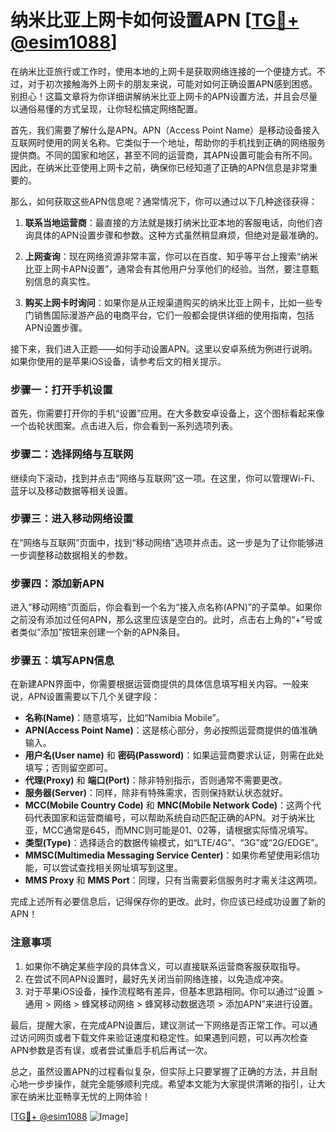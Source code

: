 # 纳米比亚上网卡如何设置APN [[TG💪+ @esim1088](https://t.me/s/esim1088)]

在纳米比亚旅行或工作时，使用本地的上网卡是获取网络连接的一个便捷方式。不过，对于初次接触海外上网卡的朋友来说，可能对如何正确设置APN感到困惑。别担心！这篇文章将为你详细讲解纳米比亚上网卡的APN设置方法，并且会尽量以通俗易懂的方式呈现，让你轻松搞定网络配置。

首先，我们需要了解什么是APN。APN（Access Point Name）是移动设备接入互联网时使用的网关名称。它类似于一个地址，帮助你的手机找到正确的网络服务提供商。不同的国家和地区，甚至不同的运营商，其APN设置可能会有所不同。因此，在纳米比亚使用上网卡之前，确保你已经知道了正确的APN信息是非常重要的。

那么，如何获取这些APN信息呢？通常情况下，你可以通过以下几种途径获得：

1. **联系当地运营商**：最直接的方法就是拨打纳米比亚本地的客服电话，向他们咨询具体的APN设置步骤和参数。这种方式虽然稍显麻烦，但绝对是最准确的。

2. **上网查询**：现在网络资源非常丰富，你可以在百度、知乎等平台上搜索“纳米比亚上网卡APN设置”，通常会有其他用户分享他们的经验。当然，要注意甄别信息的真实性。

3. **购买上网卡时询问**：如果你是从正规渠道购买的纳米比亚上网卡，比如一些专门销售国际漫游产品的电商平台，它们一般都会提供详细的使用指南，包括APN设置步骤。

接下来，我们进入正题——如何手动设置APN。这里以安卓系统为例进行说明。如果你使用的是苹果iOS设备，请参考后文的相关提示。

### 步骤一：打开手机设置

首先，你需要打开你的手机“设置”应用。在大多数安卓设备上，这个图标看起来像一个齿轮状图案。点击进入后，你会看到一系列选项列表。

### 步骤二：选择网络与互联网

继续向下滚动，找到并点击“网络与互联网”这一项。在这里，你可以管理Wi-Fi、蓝牙以及移动数据等相关设置。

### 步骤三：进入移动网络设置

在“网络与互联网”页面中，找到“移动网络”选项并点击。这一步是为了让你能够进一步调整移动数据相关的参数。

### 步骤四：添加新APN

进入“移动网络”页面后，你会看到一个名为“接入点名称(APN)”的子菜单。如果你之前没有添加过任何APN，那么这里应该是空白的。此时，点击右上角的“+”号或者类似“添加”按钮来创建一个新的APN条目。

### 步骤五：填写APN信息

在新建APN界面中，你需要根据运营商提供的具体信息填写相关内容。一般来说，APN设置需要以下几个关键字段：

- **名称(Name)**：随意填写，比如“Namibia Mobile”。
- **APN(Access Point Name)**：这是核心部分，务必按照运营商提供的值准确输入。
- **用户名(User name)** 和 **密码(Password)**：如果运营商要求认证，则需在此处填写；否则留空即可。
- **代理(Proxy)** 和 **端口(Port)**：除非特别指示，否则通常不需要更改。
- **服务器(Server)**：同样，除非有特殊需求，否则保持默认状态就好。
- **MCC(Mobile Country Code)** 和 **MNC(Mobile Network Code)**：这两个代码代表国家和运营商编号，可以帮助系统自动匹配正确的APN。对于纳米比亚，MCC通常是645，而MNC则可能是01、02等，请根据实际情况填写。
- **类型(Type)**：选择适合的数据传输模式，如“LTE/4G”、“3G”或“2G/EDGE”。
- **MMSC(Multimedia Messaging Service Center)**：如果你希望使用彩信功能，可以尝试查找相关网址填写到这里。
- **MMS Proxy** 和 **MMS Port**：同理，只有当需要彩信服务时才需关注这两项。

完成上述所有必要信息后，记得保存你的更改。此时，你应该已经成功设置了新的APN！

### 注意事项

1. 如果你不确定某些字段的具体含义，可以直接联系运营商客服获取指导。
2. 在尝试不同APN设置时，最好先关闭当前网络连接，以免造成冲突。
3. 对于苹果iOS设备，操作流程略有差异，但基本思路相同。你可以通过“设置 > 通用 > 网络 > 蜂窝移动网络 > 蜂窝移动数据选项 > 添加APN”来进行设置。

最后，提醒大家，在完成APN设置后，建议测试一下网络是否正常工作。可以通过访问网页或者下载文件来验证速度和稳定性。如果遇到问题，可以再次检查APN参数是否有误，或者尝试重启手机后再试一次。

总之，虽然设置APN的过程看似复杂，但实际上只要掌握了正确的方法，并且耐心地一步步操作，就完全能够顺利完成。希望本文能为大家提供清晰的指引，让大家在纳米比亚畅享无忧的上网体验！

[[TG💪+ @esim1088](https://t.me/s/esim1088) ![Image](https://i.postimg.cc/4NQfJmqS/Snipaste-2025-05-13-00-14-12.png)]